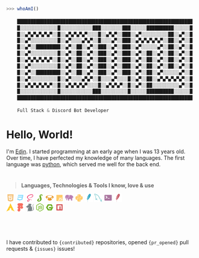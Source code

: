 ```js
>>> whoAmI()

    █████████████████████████████████████████████████████████████████
    █░░░░░░░░░░░░░░█░░░░░░░░░░░░███░░░░░░░░███░░░░░░██████████░░░░░░█
    █░░▄▀▄▀▄▀▄▀▄▀░░█░░▄▀▄▀▄▀▄▀░░░░█░░▄▀▄▀░░███░░▄▀░░░░░░░░░░██░░▄▀░░█
    █░░▄▀░░░░░░░░░░█░░▄▀░░░░▄▀▄▀░░█░░░░▄▀░░███░░▄▀▄▀▄▀▄▀▄▀░░██░░▄▀░░█
    █░░▄▀░░█████████░░▄▀░░██░░▄▀░░███░░▄▀░░███░░▄▀░░░░░░▄▀░░██░░▄▀░░█
    █░░▄▀░░░░░░░░░░█░░▄▀░░██░░▄▀░░███░░▄▀░░███░░▄▀░░██░░▄▀░░██░░▄▀░░█
    █░░▄▀▄▀▄▀▄▀▄▀░░█░░▄▀░░██░░▄▀░░███░░▄▀░░███░░▄▀░░██░░▄▀░░██░░▄▀░░█
    █░░▄▀░░░░░░░░░░█░░▄▀░░██░░▄▀░░███░░▄▀░░███░░▄▀░░██░░▄▀░░██░░▄▀░░█
    █░░▄▀░░█████████░░▄▀░░██░░▄▀░░███░░▄▀░░███░░▄▀░░██░░▄▀░░░░░░▄▀░░█
    █░░▄▀░░░░░░░░░░█░░▄▀░░░░▄▀▄▀░░█░░░░▄▀░░░░█░░▄▀░░██░░▄▀▄▀▄▀▄▀▄▀░░█
    █░░▄▀▄▀▄▀▄▀▄▀░░█░░▄▀▄▀▄▀▄▀░░░░█░░▄▀▄▀▄▀░░█░░▄▀░░██░░░░░░░░░░▄▀░░█
    █░░░░░░░░░░░░░░█░░░░░░░░░░░░███░░░░░░░░░░█░░░░░░██████████░░░░░░█
    █████████████████████████████████████████████████████████████████
                                     
    Full Stack & Discord Bot Developer
```

# Hello, World!

I'm [Edin](https://ed1ndev.vercel.app). I started programming at an early age when I was 13 years old. Over time, I have perfected my knowledge of many languages. The first language was [python](https://www.python.org/), which served me well for the back end.

# <!-- Small line break, looking better than <hr/> -->

> **Languages, Technologies & Tools I know, love & use**

<div><!-- make img inline -->
<img src="assets/icons/html.svg" width="22px">
<img src="assets/icons/css_dark.svg" width="22px">
<img src="assets/icons/scss.svg" width="22px">
<img src="assets/icons/stylus.svg" width="22px">
<img src="assets/icons/pug.svg" width="22px">
<img src="assets/icons/js.svg" width="22px">
<img src="assets/icons/php.svg" width="22px">
<img src="assets/icons/python.svg" width="22px">
<img src="assets/icons/sqlite.svg" width="22px">
<img src="assets/icons/sql.svg" width="22px">
<img src="assets/icons/shell.svg" width="22px">
<img src="assets/icons/htaccess.svg" width="22px">
<br>
<img src="assets/icons/archlinux.svg" width="22px">
<img src="assets/icons/figma.svg" width="22px">
<img src="assets/icons/editorconfig.svg" width="22px">
<img src="assets/icons/nodejs.svg" width="22px">
<img src="assets/icons/nginx.svg" width="22px">
<img src="assets/icons/npm.svg" width="22px">
</div>

#   

<br>

I have contributed to `{contributed}` repositories, opened `{pr_opened}` pull requests & `{issues}` issues!

